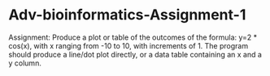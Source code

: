 # Adv-bioinformatics-Assignment-1

Assignment:
Produce a	plot	or	table	of	the	outcomes of	the	formula:	y=2 * cos(x),	with	x	ranging from	-10	to	10,	with	increments	of	1. The	program	should	produce	a	line/dot plot	directly, or a data	table	containing	an	x	and	a	y	column.
